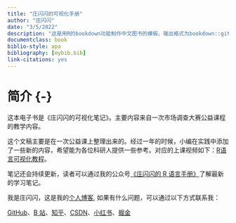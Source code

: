 ```yaml
---
title: "庄闪闪的可视化手册"
author: "庄闪闪"
date: "3/5/2022"
description: "这是用R的bookdown功能制作中文图书的模板，输出格式为bookdown::gitbook和bookdown::pdf_book."
documentclass: book
biblio-style: apa
bibliography: [mybib.bib]
link-citations: yes
---
```




# 简介 {-}

这本电子书是《庄闪闪的可视化笔记》。主要内容来自一次市场调查大赛公益课程的教学内容。





这个文稿主要是在一次公益课上整理出来的。经过一年的时候，小编在实践中添加了一些新的内容，希望能为各位科研人提供一些参考。对应的上课视频如下：[R语言可视化教程](https://www.bilibili.com/video/BV1MA411p7VR?spm_id_from=333.999.0.0)。

笔记还会持续更新，读者可以通过我的公众号[《庄闪闪的 R 语言手册》](https://zll-blog.netlify.app/images/wechat.png)了解最新的学习笔记。

我是庄闪闪，这是我的[个人博客](https://zll-blog.netlify.app/),
如果有什么问题，可以通过以下方式联系我：

[GitHub](https://github.com/liangliangzhuang)、[B 站](https://space.bilibili.com/226576305)、[知乎](https://www.zhihu.com/people/zhuangshanshan)、[CSDN](https://blog.csdn.net/qq_37379316?spm=1011.2124.3001.5343)、[小红书](https://www.xiaohongshu.com/user/profile/597fbfc15e87e755ab15dc26?xhsshare=WeixinSession&appuid=597fbfc15e87e755ab15dc26&apptime=1627016124)、[掘金](https://juejin.cn/user/1689330843128008)






